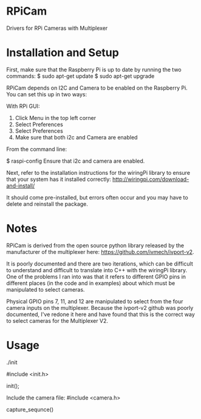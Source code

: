 # RPiCam
Drivers for RPi Cameras with Multiplexer

# Installation and Setup

First, make sure that the Raspberry Pi is up to date by running the two commands:
$ sudo apt-get update
$ sudo apt-get upgrade

RPiCam depends on I2C and Camera to be enabled on the Raspberry Pi. You can set this up in two ways:

With RPi GUI:

1) Click Menu in the top left corner
2) Select Preferences
3) Select Preferences
4) Make sure that both i2c and Camera are enabled

From the command line:

$ raspi-config
Ensure that i2c and camera are enabled.

Next, refer to the installation instructions for the wiringPi library to ensure that your system has it installed correctly: http://wiringpi.com/download-and-install/

It should come pre-installed, but errors often occur and you may have to delete and reinstall the package.


# Notes

RPiCam is derived from the open source python library released by the manufacturer of the multiplexer here: https://github.com/ivmech/ivport-v2.

It is poorly documented and there are two iterations, which can be difficult to understand and difficult to translate into C++ with the wiringPi library. One of the problems I ran into was that it refers to different GPIO pins in different places (in the code and in examples) about which must be manipulated to select cameras.

Physical GPIO pins 7, 11, and 12 are manipulated to select from the four camera inputs on the multiplexer. Because the ivport-v2 github was poorly documented, I've redone it here and have found that this is the correct way to select cameras for the Multiplexer V2.



# Usage

./init

#include <init.h>

init();



Include the camera file:
#include <camera.h>

capture_sequnce()


